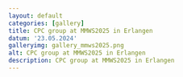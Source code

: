 ```yaml
---
layout: default
categories: [gallery]
title: CPC group at MMWS2025 in Erlangen
datum: '23.05.2024'
galleryimg: gallery_mmws2025.png
alt: CPC group at MMWS2025 in Erlangen
description: CPC group at MMWS2025 in Erlangen
---
```


